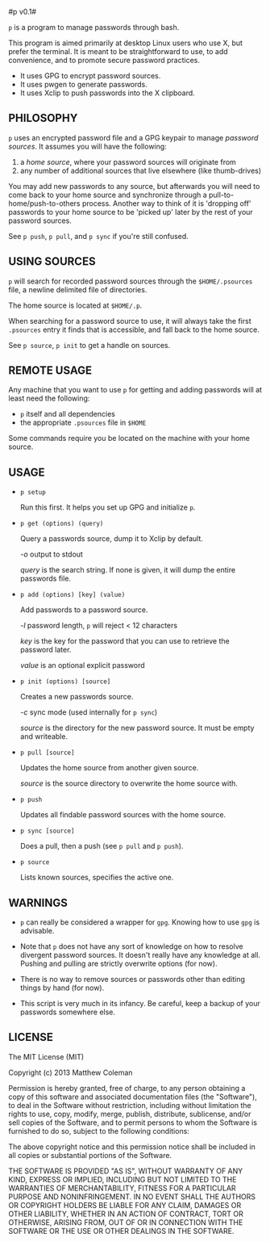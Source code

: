 #p v0.1#

`p` is a program to manage passwords through bash.

This program is aimed primarily at desktop Linux users who use X, but prefer the
terminal. It is meant to be straightforward to use, to add convenience, and to
promote secure password practices. 

* It uses GPG to encrypt password sources.
* It uses pwgen to generate passwords.
* It uses Xclip to push passwords into the X clipboard.

## PHILOSOPHY ##

`p` uses an encrypted password file and a GPG keypair to manage *password
sources*. It assumes you will have the following:

1. a *home source*, where your password sources will originate from
2. any number of additional sources that live elsewhere (like thumb-drives)

You may add new passwords to any source, but afterwards you will need to come
back to your home source and synchronize through a pull-to-home/push-to-others
process.  Another way to think of it is 'dropping off' passwords to your home
source to be 'picked up' later by the rest of your password sources.

See `p push`, `p pull`, and `p sync` if you're still confused.

## USING SOURCES ##

`p` will search for recorded password sources through the `$HOME/.psources`
file, a newline delimited file of directories. 

The home source is located at `$HOME/.p`.

When searching for a password source to use, it will always take the first
`.psources` entry it finds that is accessible, and fall back to the home
source.

See `p source`, `p init` to get a handle on sources.

## REMOTE USAGE ##

Any machine that you want to use `p` for getting and adding passwords will at
least need the following:

* `p` itself and all dependencies
* the appropriate `.psources` file in `$HOME`

Some commands require you be located on the machine with your home source.

## USAGE ##

* `p setup`

  Run this first. It helps you set up GPG and initialize `p`.

* `p get (options) (query)`

  Query a passwords source, dump it to Xclip by default.

  *-o* output to stdout

  *query* is the search string. If none is given, it will dump the entire
  passwords file. 

* `p add (options) [key] (value)`

  Add passwords to a password source.

  *-l* password length, `p` will reject < 12 characters

  *key* is the key for the password that you can use to retrieve the password
  later.

  *value* is an optional explicit password

* `p init (options) [source]`

  Creates a new passwords source.

  *-c*  sync mode (used internally for `p sync`)

  *source* is the directory for the new password source. It must be empty and
  writeable.

* `p pull [source]`

  Updates the home source from another given source.

  *source* is the source directory to overwrite the home source with.

* `p push`

  Updates all findable password sources with the home source.

* `p sync [source]`

  Does a pull, then a push (see `p pull` and `p push`).

* `p source`

  Lists known sources, specifies the active one.

## WARNINGS ##

* `p` can really be considered a wrapper for `gpg`. Knowing how to use `gpg`
is advisable.

* Note that `p` does not have any sort of knowledge on how to resolve divergent
password sources. It doesn't really have any knowledge at all. Pushing and
pulling are strictly overwrite options (for now).

* There is no way to remove sources or passwords other than editing things by
hand (for now).

* This script is very much in its infancy. Be careful, keep a backup of your
passwords somewhere else.

## LICENSE ##

The MIT License (MIT)

Copyright (c) 2013 Matthew Coleman

Permission is hereby granted, free of charge, to any person obtaining a copy
of this software and associated documentation files (the "Software"), to deal
in the Software without restriction, including without limitation the rights
to use, copy, modify, merge, publish, distribute, sublicense, and/or sell
copies of the Software, and to permit persons to whom the Software is
furnished to do so, subject to the following conditions:

The above copyright notice and this permission notice shall be included in
all copies or substantial portions of the Software.

THE SOFTWARE IS PROVIDED "AS IS", WITHOUT WARRANTY OF ANY KIND, EXPRESS OR
IMPLIED, INCLUDING BUT NOT LIMITED TO THE WARRANTIES OF MERCHANTABILITY,
FITNESS FOR A PARTICULAR PURPOSE AND NONINFRINGEMENT. IN NO EVENT SHALL THE
AUTHORS OR COPYRIGHT HOLDERS BE LIABLE FOR ANY CLAIM, DAMAGES OR OTHER
LIABILITY, WHETHER IN AN ACTION OF CONTRACT, TORT OR OTHERWISE, ARISING FROM,
OUT OF OR IN CONNECTION WITH THE SOFTWARE OR THE USE OR OTHER DEALINGS IN
THE SOFTWARE.
